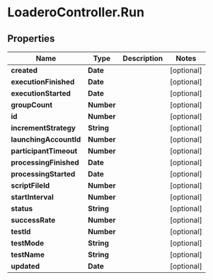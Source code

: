 # LoaderoController.Run

## Properties
Name | Type | Description | Notes
------------ | ------------- | ------------- | -------------
**created** | **Date** |  | [optional] 
**executionFinished** | **Date** |  | [optional] 
**executionStarted** | **Date** |  | [optional] 
**groupCount** | **Number** |  | [optional] 
**id** | **Number** |  | [optional] 
**incrementStrategy** | **String** |  | [optional] 
**launchingAccountId** | **Number** |  | [optional] 
**participantTimeout** | **Number** |  | [optional] 
**processingFinished** | **Date** |  | [optional] 
**processingStarted** | **Date** |  | [optional] 
**scriptFileId** | **Number** |  | [optional] 
**startInterval** | **Number** |  | [optional] 
**status** | **String** |  | [optional] 
**successRate** | **Number** |  | [optional] 
**testId** | **Number** |  | [optional] 
**testMode** | **String** |  | [optional] 
**testName** | **String** |  | [optional] 
**updated** | **Date** |  | [optional] 


